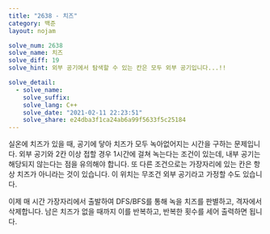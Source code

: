 ```yaml
---
title: "2638 - 치즈"
category: 백준
layout: nojam

solve_num: 2638
solve_name: 치즈
solve_diff: 19
solve_hint: 외부 공기에서 탐색할 수 있는 칸은 모두 외부 공기입니다...!!

solve_detail:
  - solve_name:
    solve_suffix:
    solve_lang: C++
    solve_date: "2021-02-11 22:23:51"
    solve_share: e24dba3f1ca24ab6a99f5633f5c25184
---
```


실온에 치즈가 있을 때, 공기에 닿아 치즈가 모두 녹아없어지는 시간을 구하는 문제입니다. 외부 공기와 2칸 이상 접할 경우 1시간에 걸쳐 녹는다는 조건이 있는데, 내부 공기는 해당되지 않는다는 점을 유의해야 합니다. 또 다른 조건으로는 가장자리에 있는 칸은 항상 치즈가 아니라는 것이 있습니다. 이 위치는 무조건 외부 공기라고 가정할 수도 있습니다.

이제 매 시간 가장자리에서 출발하여 DFS/BFS를 통해 녹을 치즈를 판별하고, 격자에서 삭제합니다. 남은 치즈가 없을 때까지 이를 반복하고, 반복한 횟수를 세어 출력하면 됩니다.
